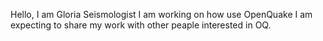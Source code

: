 Hello, 
I am Gloria Seismologist
I am working on how use OpenQuake
I am expecting to share my work with other peaple interested in OQ. 
